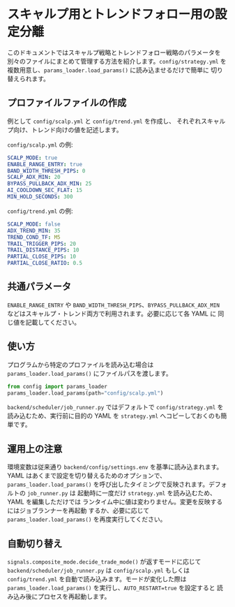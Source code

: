 # スキャルプ用とトレンドフォロー用の設定分離

このドキュメントではスキャルプ戦略とトレンドフォロー戦略のパラメータを
別々のファイルにまとめて管理する方法を紹介します。`config/strategy.yml`
を複数用意し、`params_loader.load_params()` に読み込ませるだけで簡単に
切り替えられます。

## プロファイルファイルの作成

例として `config/scalp.yml` と `config/trend.yml` を作成し、
それぞれスキャルプ向け、トレンド向けの値を記述します。

`config/scalp.yml` の例:

```yaml
SCALP_MODE: true
ENABLE_RANGE_ENTRY: true
BAND_WIDTH_THRESH_PIPS: 0
SCALP_ADX_MIN: 20
BYPASS_PULLBACK_ADX_MIN: 25
AI_COOLDOWN_SEC_FLAT: 15
MIN_HOLD_SECONDS: 300
```

`config/trend.yml` の例:

```yaml
SCALP_MODE: false
ADX_TREND_MIN: 35
TREND_COND_TF: M5
TRAIL_TRIGGER_PIPS: 20
TRAIL_DISTANCE_PIPS: 10
PARTIAL_CLOSE_PIPS: 10
PARTIAL_CLOSE_RATIO: 0.5
```

## 共通パラメータ

`ENABLE_RANGE_ENTRY` や `BAND_WIDTH_THRESH_PIPS`、`BYPASS_PULLBACK_ADX_MIN`
などはスキャルプ・トレンド両方で利用されます。必要に応じて各 YAML に
同じ値を記載してください。

## 使い方

プログラムから特定のプロファイルを読み込む場合は
`params_loader.load_params()` にファイルパスを渡します。

```python
from config import params_loader
params_loader.load_params(path="config/scalp.yml")
```

`backend/scheduler/job_runner.py` ではデフォルトで
`config/strategy.yml` を読み込むため、実行前に目的の YAML
を `strategy.yml` へコピーしておくのも簡単です。

## 運用上の注意

環境変数は従来通り `backend/config/settings.env` を基準に読み込まれます。
YAML はあくまで設定を切り替えるためのオプションで、`params_loader.load_params()`
を呼び出したタイミングで反映されます。デフォルトの `job_runner.py` は
起動時に一度だけ `strategy.yml` を読み込むため、YAML を編集しただけでは
ランタイム中に値は変わりません。変更を反映するにはジョブランナーを再起動
するか、必要に応じて `params_loader.load_params()` を再度実行してください。

## 自動切り替え

`signals.composite_mode.decide_trade_mode()` が返すモードに応じて
`backend/scheduler/job_runner.py` は `config/scalp.yml` もしくは
`config/trend.yml` を自動で読み込みます。モードが変化した際は
`params_loader.load_params()` を実行し、`AUTO_RESTART=true` を設定すると
読み込み後にプロセスを再起動します。
